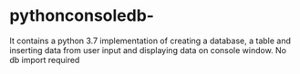 # pythonconsoledb-
It contains a python 3.7 implementation of creating a database, a table and inserting data from user input and displaying data on console window. No db import required

